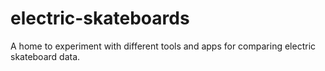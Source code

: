 # electric-skateboards
A home to experiment with different tools and apps for comparing electric skateboard data.
